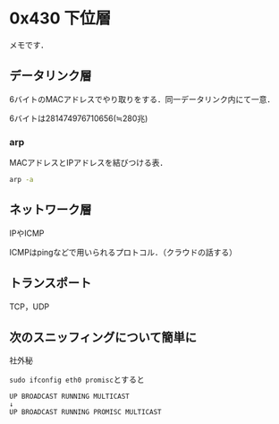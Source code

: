 # 0x430 下位層

メモです．

## データリンク層

6バイトのMACアドレスでやり取りをする．同一データリンク内にて一意．

6バイトは281474976710656(≒280兆)

### arp

MACアドレスとIPアドレスを結びつける表．

```sh
arp -a
```

## ネットワーク層

IPやICMP

ICMPはpingなどで用いられるプロトコル．（クラウドの話する）

## トランスポート

TCP，UDP

## 次のスニッフィングについて簡単に

社外秘

`sudo ifconfig eth0 promisc`とすると

```
UP BROADCAST RUNNING MULTICAST
↓
UP BROADCAST RUNNING PROMISC MULTICAST
```
